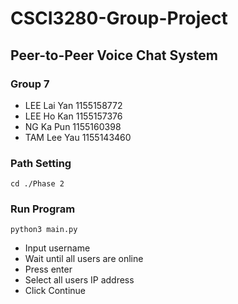 # CSCI3280-Group-Project
## Peer-to-Peer Voice Chat System
### Group 7
- LEE Lai Yan 1155158772
- LEE Ho Kan 1155157376
- NG Ka Pun 1155160398
- TAM Lee Yau 1155143460

### Path Setting 
```shell
cd ./Phase 2
```
### Run Program
```shell
python3 main.py
```
- Input username
- Wait until all users are online
- Press enter
- Select all users IP address
- Click Continue
